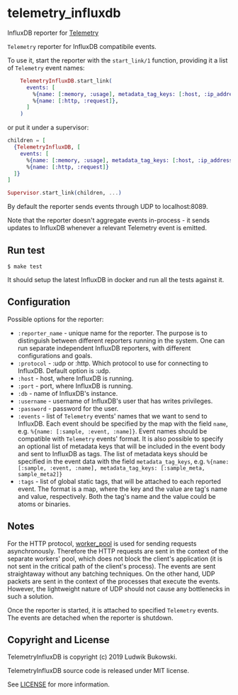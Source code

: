 # telemetry_influxdb
InfluxDB reporter for [Telemetry](https://github.com/beam-telemetry/telemetry)

`Telemetry` reporter for InfluxDB compatibile events.

  To use it, start the reporter with the `start_link/1` function, providing it a list of
  `Telemetry` event names:

  ```elixir
      TelemetryInfluxDB.start_link(
        events: [
          %{name: [:memory, :usage], metadata_tag_keys: [:host, :ip_address]},
          %{name: [:http, :request]},
        ]
      )
  ```

  or put it under a supervisor:

  ```elixir
  children = [
    {TelemetryInfluxDB, [
      events: [
        %{name: [:memory, :usage], metadata_tag_keys: [:host, :ip_address]},
        %{name: [:http, :request]}
    ]}
  ]

  Supervisor.start_link(children, ...)
  ```

  By default the reporter sends events through UDP to localhost:8089.

  Note that the reporter doesn't aggregate events in-process - it sends updates to InfluxDB
  whenever a relevant Telemetry event is emitted.

## Run test
```
$ make test
```

It should setup the latest InfluxDB in docker and run all the tests against it.

## Configuration

Possible options for the reporter:

 - `:reporter_name` - unique name for the reporter. The purpose is to distinguish between different reporters running in the system.
    One can run separate independent InfluxDB reporters, with different configurations and goals.
 - `:protocol` - :udp or :http. Which protocol to use for connecting to InfluxDB. Default option is :udp.
 - `:host` - host, where InfluxDB is running.
 - `:port` - port, where InfluxDB is running.
 - `:db` - name of InfluxDB's  instance.
 - `:username` - username of InfluxDB's user that has writes privileges.
 - `:password` - password for the user.
 - `:events` - list of `Telemetry` events' names that we want to send to InfluxDB.
    Each event should be specified by the map with the field `name`, e.g. `%{name: [:sample, :event, :name]}`.
    Event names should be compatible with `Telemetry` events' format.
    It is also possible to specify an optional list of metadata keys that will be included in the event body and sent to InfluxDB as tags.
    The list of metadata keys should be specified in the event data with the field `metadata_tag_keys`, e.g. `%{name: [:sample, :event, :name], metadata_tag_keys: [:sample_meta, sample_meta2]}`
 - `:tags` - list of global static tags, that will be attached to each reported event. The format is a map,
    where the key and the value are tag's name and value, respectively.
    Both the tag's name and the value could be atoms or binaries.

## Notes

For the HTTP protocol, [worker_pool](https://github.com/inaka/worker_pool) is used for sending requests asynchronously.
Therefore the HTTP requests are sent in the context of the separate workers' pool, which does not block the client's application
(it is not sent in the critical path of the client's process).
The events are sent straightaway without any batching techniques.
On the other hand, UDP packets are sent in the context of the processes that execute the events.
However, the lightweight nature of UDP should not cause any bottlenecks in such a solution.

Once the reporter is started, it is attached to specified `Telemetry` events.
The events are detached when the reporter is shutdown.

## Copyright and License

TelemetryInfluxDB is copyright (c) 2019 Ludwik Bukowski.

TelemetryInfluxDB source code is released under MIT license.

See [LICENSE](LICENSE) for more information.

